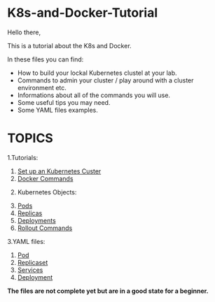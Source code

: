 # K8s-and-Docker-Tutorial

Hello there,

This is a tutorial about the K8s and Docker.

In these files you can find:

- How to build your lockal Kubernetes clustel at your lab.
- Commands to admin your cluster / play around with a cluster environment etc.
- Informations about all of the commands you will use.
- Some useful tips you may need.
- Some YAML files examples.

# TOPICS 
1.Tutorials: 
  1) [Set up an Kubernetes Custer](https://github.com/sifisKoen/K8s-and-Docker-Tutorials/blob/master/SetUpK8sLockalLab)
  2) [Docker Commands](https://github.com/sifisKoen/K8s-and-Docker-Tutorials/blob/master/DockerCommands)
2. Kubernetes Objects:
  3) [Pods](https://github.com/sifisKoen/K8s-and-Docker-Tutorials/blob/master/Pods)
  4) [Replicas](https://github.com/sifisKoen/K8s-and-Docker-Tutorials/blob/master/ReplicaAndReplicationController)
  5) [Deployments](https://github.com/sifisKoen/K8s-and-Docker-Tutorials/blob/master/Deployments)
  6) [Rollout Commands](https://github.com/sifisKoen/K8s-and-Docker-Tutorials/blob/master/RolloutCommands)

3.YAML files:
  1) [Pod](https://github.com/sifisKoen/K8s-and-Docker-Tutorials/blob/master/YAML%20Files/pod-definition.yml)
  2) [Replicaset](https://github.com/sifisKoen/K8s-and-Docker-Tutorials/blob/master/YAML%20Files/replicaset-definition.yml)
  3) [Services](https://github.com/sifisKoen/K8s-and-Docker-Tutorials/blob/master/YAML%20Files/service-definition.yml)
  4) [Deployment](https://github.com/sifisKoen/K8s-and-Docker-Tutorials/blob/master/YAML%20Files/deployment-definition.yml)
    
  
**The files are not complete yet but are in a good state for a beginner.**

